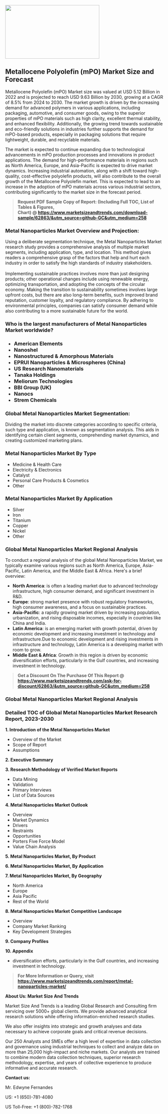 <p><img class="alignnone size-medium wp-image-20088" src="https://ffe5etoiles.com/wp-content/uploads/2024/12/MST1-300x171.png" alt="" width="300" height="171" /></p><h2>Metallocene Polyolefin (mPO) Market Size and Forecast</h2><p>Metallocene Polyolefin (mPO) Market size was valued at USD 5.12 Billion in 2022 and is projected to reach USD 9.63 Billion by 2030, growing at a CAGR of 8.5% from 2024 to 2030. The market growth is driven by the increasing demand for advanced polymers in various applications, including packaging, automotive, and consumer goods, owing to the superior properties of mPO materials such as high clarity, excellent thermal stability, and enhanced flexibility. Additionally, the growing trend towards sustainable and eco-friendly solutions in industries further supports the demand for mPO-based products, especially in packaging solutions that require lightweight, durable, and recyclable materials.</p><p>The market is expected to continue expanding due to technological advancements in mPO production processes and innovations in product applications. The demand for high-performance materials in regions such as North America, Europe, and Asia-Pacific is expected to drive market dynamics. Increasing industrial automation, along with a shift toward high-quality, cost-effective polyolefin products, will also contribute to the overall growth of the Metallocene Polyolefin market. This is expected to lead to an increase in the adoption of mPO materials across various industrial sectors, contributing significantly to the market size in the forecast period.</p></p><blockquote id="" class=""><strong>Request PDF Sample Copy of Report: (Including Full TOC, List of Tables &amp; Figures, Chart)&nbsp;@&nbsp;<strong><a href="https://www.marketsizeandtrends.com/download-sample/62863/&utm_source=github-GC&utm_medium=258" target="_blank">https://www.marketsizeandtrends.com/download-sample/62863/&utm_source=github-GC&utm_medium=258</a></strong></strong></blockquote><h3 id="" class="">Metal Nanoparticles Market&nbsp;Overview and Projection:</h3><p id="" class="">Using a deliberate segmentation technique, the Metal Nanoparticles Market research study provides a comprehensive analysis of multiple market segments, including application, type, and location. This method gives readers a comprehensive grasp of the factors that help and hurt each industry in order to satisfy the high standards of industry stakeholders. <br /> <br />Implementing sustainable practices involves more than just designing products; other operational changes include using renewable energy, optimizing transportation, and adopting the concepts of the circular economy. Making the transition to sustainability sometimes involves large upfront costs, but there are also long-term benefits, such improved brand reputation, customer loyalty, and regulatory compliance. By adhering to environmental principles, companies can satisfy consumer demand while also contributing to a more sustainable future for the world.</p><h3 id="" class="">Who is the largest manufacturers of&nbsp;Metal Nanoparticles Market worldwide?</h3><h3 class=""><p><ul><li>American Elements </li><li> Nanoshel </li><li> Nanostructured & Amorphous Materials </li><li> EPRUI Nanoparticles & Microspheres (China) </li><li> US Research Nanomaterials </li><li> Tanaka Holdings </li><li> Meliorum Technologies </li><li> BBI Group (UK) </li><li> Nanocs </li><li> Strem Chemicals</li></ul></p></h3><h3 id="" class="">Global&nbsp;Metal Nanoparticles Market Segmentation:</h3><p id="" class="">Dividing the market into discrete categories according to specific criteria, such type and application, is known as segmentation analysis. This aids in identifying certain client segments, comprehending market dynamics, and creating customized marketing plans.</p><h3 id="" class="">Metal Nanoparticles Market&nbsp;By Type</h3><p><p><ul><li>Medicine & Health Care</li><li> Electricity & Electronics</li><li> Catalyst</li><li> Personal Care Products & Cosmetics</li><li> Other</p></li></ul></p></p><h3 id="" class="">Metal Nanoparticles Market&nbsp;By Application</h3><p class=""><p><ul><li>Silver</li><li> Iron</li><li> Titanium</li><li> Copper</li><li> Nickel</li><li> Other</li></ul></p></p><h3 id="" class="">Global Metal Nanoparticles Market Regional Analysis</h3><p id="" class="">To conduct a regional analysis of the global Metal Nanoparticles Market, we typically examine various regions such as North America, Europe, Asia-Pacific, Latin America, and the Middle East &amp; Africa. Here's a brief overview:</p><ul><li><strong>North America</strong>: is often a leading market due to advanced technology infrastructure, high consumer demand, and significant investment in R&amp;D.</li><li><strong>Europe</strong>: strong market presence with robust regulatory frameworks, high consumer awareness, and a focus on sustainable practices.</li><li><strong>Asia-Pacific</strong>: a rapidly growing market driven by increasing population, urbanization, and rising disposable incomes, especially in countries like China and India.</li><li><strong>Latin America</strong>: is an emerging market with growth potential, driven by economic development and increasing investment in technology and infrastructure.Due to economic development and rising investments in infrastructure and technology, Latin America is a developing market with room to grow.</li><li><strong>Middle East &amp; Africa</strong>: Growth in this region is driven by economic diversification efforts, particularly in the Gulf countries, and increasing investment in technology.</li></ul><blockquote id="" class=""><strong>Get a Discount On The Purchase Of This Report @ <strong><a href="https://www.marketsizeandtrends.com/ask-for-discount/62863/&utm_source=github-GC&utm_medium=258" target="_blank">https://www.marketsizeandtrends.com/ask-for-discount/62863/&utm_source=github-GC&utm_medium=258</a></strong></strong></blockquote><h3 id="" class="">Global Metal Nanoparticles Market Regional Analysis</h3><h3 id="" class="">Detailed TOC of Global Metal Nanoparticles Market Research Report, 2023-2030</h3><p id="" class=""><strong>1. Introduction of the Metal Nanoparticles Market</strong></p><ul><li>Overview of the Market</li><li>Scope of Report</li><li>Assumptions</li></ul><p id="" class=""><strong>2. Executive Summary</strong></p><p id="" class=""><strong>3. Research Methodology of Verified Market Reports</strong></p><ul><li>Data Mining</li><li>Validation</li><li>Primary Interviews</li><li>List of Data Sources</li></ul><p id="" class=""><strong>4. Metal Nanoparticles Market Outlook</strong></p><ul><li>Overview</li><li>Market Dynamics</li><li>Drivers</li><li>Restraints</li><li>Opportunities</li><li>Porters Five Force Model</li><li>Value Chain Analysis</li></ul><p id="" class=""><strong>5. Metal Nanoparticles Market, By Product</strong></p><p id="" class=""><strong>6. Metal Nanoparticles Market, By Application</strong></p><p id="" class=""><strong>7. Metal Nanoparticles Market, By Geography</strong></p><ul><li>North America</li><li>Europe</li><li>Asia Pacific</li><li>Rest of the World</li></ul><p id="" class=""><strong>8. Metal Nanoparticles Market Competitive Landscape</strong></p><ul><li>Overview</li><li>Company Market Ranking</li><li>Key Development Strategies</li></ul><p id="" class=""><strong>9. Company Profiles</strong></p><p id="" class=""><strong>10. Appendix</strong></p><ul><li>diversification efforts, particularly in the Gulf countries, and increasing investment in technology.</li></ul><blockquote id="" class=""><strong>For More Information or Query, visit <strong><strong><a href="https://www.marketsizeandtrends.com/report/metal-nanoparticles-market/" target="_blank">https://www.marketsizeandtrends.com/report/metal-nanoparticles-market/</a></strong></strong></strong></blockquote><p id="" class=""><strong>About Us: Market Size And Trends</strong></p><p id="" class="">Market Size And Trends is a leading Global Research and Consulting firm servicing over 5000+ global clients. We provide advanced analytical research solutions while offering information-enriched research studies.</p><p id="" class="">We also offer insights into strategic and growth analyses and data necessary to achieve corporate goals and critical revenue decisions.</p><p id="" class="">Our 250 Analysts and SMEs offer a high level of expertise in data collection and governance using industrial techniques to collect and analyze data on more than 25,000 high-impact and niche markets. Our analysts are trained to combine modern data collection techniques, superior research methodology, expertise, and years of collective experience to produce informative and accurate research.</p><p id="" class=""><strong>Contact us:</strong></p><p id="" class="">Mr. Edwyne Fernandes</p><p id="" class="">US: +1 (650)-781-4080</p><p id="" class="">US Toll-Free: +1 (800)-782-1768</p>
